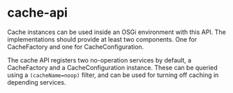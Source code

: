 cache-api
=========

Cache instances can be used inside an OSGi environment with this API. The
implementations should provide at least two components. One for CacheFactory
and one for CacheConfiguration.

The cache API registers two no-operation services by default, a CacheFactory and a CacheConfiguration
instance. These can be queried using a `(cacheName=noop)` filter, and can be used for turning off caching
in depending services. 